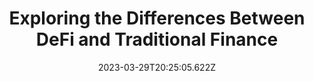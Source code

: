 ---
title: Exploring the Differences Between DeFi and Traditional Finance
description: >-
  Traditional finance is centralized and controlled by intermedies, while DeFi
  is decentralized and controlled by users.
date: "2023-03-29T20:25:05.622Z"
categories: []
keywords: []
slug: /@alpozkanm/exploring-the-differences-between-defi-and-traditional-finance-22e9c8edf0ae
image: "/img/1__1IUSdP40jRudvW5e1HmM3Q.jpeg"
---